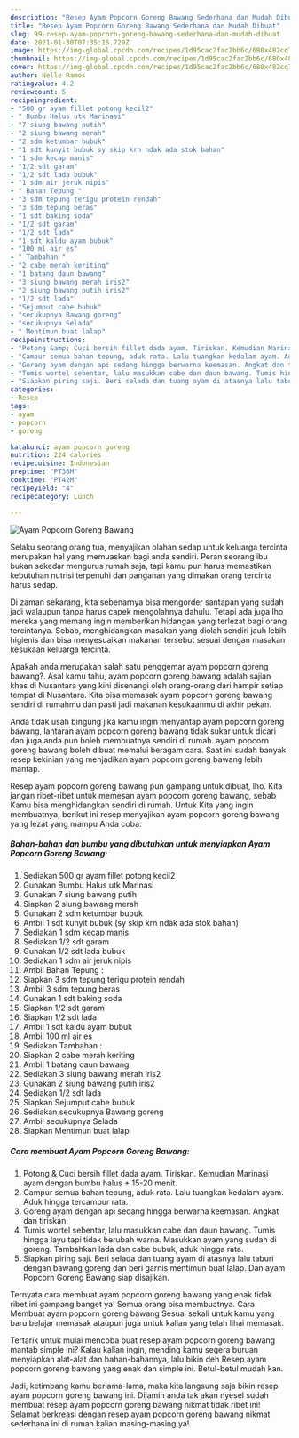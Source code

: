 ```yaml
---
description: "Resep Ayam Popcorn Goreng Bawang Sederhana dan Mudah Dibuat"
title: "Resep Ayam Popcorn Goreng Bawang Sederhana dan Mudah Dibuat"
slug: 99-resep-ayam-popcorn-goreng-bawang-sederhana-dan-mudah-dibuat
date: 2021-01-30T07:35:16.729Z
image: https://img-global.cpcdn.com/recipes/1d95cac2fac2bb6c/680x482cq70/ayam-popcorn-goreng-bawang-foto-resep-utama.jpg
thumbnail: https://img-global.cpcdn.com/recipes/1d95cac2fac2bb6c/680x482cq70/ayam-popcorn-goreng-bawang-foto-resep-utama.jpg
cover: https://img-global.cpcdn.com/recipes/1d95cac2fac2bb6c/680x482cq70/ayam-popcorn-goreng-bawang-foto-resep-utama.jpg
author: Nelle Ramos
ratingvalue: 4.2
reviewcount: 5
recipeingredient:
- "500 gr ayam fillet potong kecil2"
- " Bumbu Halus utk Marinasi"
- "7 siung bawang putih"
- "2 siung bawang merah"
- "2 sdm ketumbar bubuk"
- "1 sdt kunyit bubuk sy skip krn ndak ada stok bahan"
- "1 sdm kecap manis"
- "1/2 sdt garam"
- "1/2 sdt lada bubuk"
- "1 sdm air jeruk nipis"
- " Bahan Tepung "
- "3 sdm tepung terigu protein rendah"
- "3 sdm tepung beras"
- "1 sdt baking soda"
- "1/2 sdt garam"
- "1/2 sdt lada"
- "1 sdt kaldu ayam bubuk"
- "100 ml air es"
- " Tambahan "
- "2 cabe merah keriting"
- "1 batang daun bawang"
- "3 siung bawang merah iris2"
- "2 siung bawang putih iris2"
- "1/2 sdt lada"
- "Sejumput cabe bubuk"
- "secukupnya Bawang goreng"
- "secukupnya Selada"
- " Mentimun buat lalap"
recipeinstructions:
- "Potong &amp; Cuci bersih fillet dada ayam. Tiriskan. Kemudian Marinasi ayam dengan bumbu halus ± 15-20 menit."
- "Campur semua bahan tepung, aduk rata. Lalu tuangkan kedalam ayam. Aduk hingga tercampur rata."
- "Goreng ayam dengan api sedang hingga berwarna keemasan. Angkat dan tiriskan."
- "Tumis wortel sebentar, lalu masukkan cabe dan daun bawang. Tumis hingga layu tapi tidak berubah warna. Masukkan ayam yang sudah di goreng. Tambahkan lada dan cabe bubuk, aduk hingga rata."
- "Siapkan piring saji. Beri selada dan tuang ayam di atasnya lalu taburi dengan bawang goreng dan beri garnis mentimun buat lalap. Dan ayam Popcorn Goreng Bawang siap disajikan."
categories:
- Resep
tags:
- ayam
- popcorn
- goreng

katakunci: ayam popcorn goreng 
nutrition: 224 calories
recipecuisine: Indonesian
preptime: "PT36M"
cooktime: "PT42M"
recipeyield: "4"
recipecategory: Lunch

---
```



![Ayam Popcorn Goreng Bawang](https://img-global.cpcdn.com/recipes/1d95cac2fac2bb6c/680x482cq70/ayam-popcorn-goreng-bawang-foto-resep-utama.jpg)

Selaku seorang orang tua, menyajikan olahan sedap untuk keluarga tercinta merupakan hal yang memuaskan bagi anda sendiri. Peran seorang ibu bukan sekedar mengurus rumah saja, tapi kamu pun harus memastikan kebutuhan nutrisi terpenuhi dan panganan yang dimakan orang tercinta harus sedap.

Di zaman  sekarang, kita sebenarnya bisa mengorder santapan yang sudah jadi walaupun tanpa harus capek mengolahnya dahulu. Tetapi ada juga lho mereka yang memang ingin memberikan hidangan yang terlezat bagi orang tercintanya. Sebab, menghidangkan masakan yang diolah sendiri jauh lebih higienis dan bisa menyesuaikan makanan tersebut sesuai dengan masakan kesukaan keluarga tercinta. 



Apakah anda merupakan salah satu penggemar ayam popcorn goreng bawang?. Asal kamu tahu, ayam popcorn goreng bawang adalah sajian khas di Nusantara yang kini disenangi oleh orang-orang dari hampir setiap tempat di Nusantara. Kita bisa memasak ayam popcorn goreng bawang sendiri di rumahmu dan pasti jadi makanan kesukaanmu di akhir pekan.

Anda tidak usah bingung jika kamu ingin menyantap ayam popcorn goreng bawang, lantaran ayam popcorn goreng bawang tidak sukar untuk dicari dan juga anda pun boleh membuatnya sendiri di rumah. ayam popcorn goreng bawang boleh dibuat memalui beragam cara. Saat ini sudah banyak resep kekinian yang menjadikan ayam popcorn goreng bawang lebih mantap.

Resep ayam popcorn goreng bawang pun gampang untuk dibuat, lho. Kita jangan ribet-ribet untuk memesan ayam popcorn goreng bawang, sebab Kamu bisa menghidangkan sendiri di rumah. Untuk Kita yang ingin membuatnya, berikut ini resep menyajikan ayam popcorn goreng bawang yang lezat yang mampu Anda coba.

<!--inarticleads1-->

##### Bahan-bahan dan bumbu yang dibutuhkan untuk menyiapkan Ayam Popcorn Goreng Bawang:

1. Sediakan 500 gr ayam fillet potong kecil2
1. Gunakan  Bumbu Halus utk Marinasi
1. Gunakan 7 siung bawang putih
1. Siapkan 2 siung bawang merah
1. Gunakan 2 sdm ketumbar bubuk
1. Ambil 1 sdt kunyit bubuk (sy skip krn ndak ada stok bahan)
1. Sediakan 1 sdm kecap manis
1. Sediakan 1/2 sdt garam
1. Gunakan 1/2 sdt lada bubuk
1. Sediakan 1 sdm air jeruk nipis
1. Ambil  Bahan Tepung :
1. Siapkan 3 sdm tepung terigu protein rendah
1. Ambil 3 sdm tepung beras
1. Gunakan 1 sdt baking soda
1. Siapkan 1/2 sdt garam
1. Siapkan 1/2 sdt lada
1. Ambil 1 sdt kaldu ayam bubuk
1. Ambil 100 ml air es
1. Sediakan  Tambahan :
1. Siapkan 2 cabe merah keriting
1. Ambil 1 batang daun bawang
1. Sediakan 3 siung bawang merah iris2
1. Gunakan 2 siung bawang putih iris2
1. Sediakan 1/2 sdt lada
1. Siapkan Sejumput cabe bubuk
1. Sediakan secukupnya Bawang goreng
1. Ambil secukupnya Selada
1. Siapkan  Mentimun buat lalap




<!--inarticleads2-->

##### Cara membuat Ayam Popcorn Goreng Bawang:

1. Potong &amp; Cuci bersih fillet dada ayam. Tiriskan. Kemudian Marinasi ayam dengan bumbu halus ± 15-20 menit.
1. Campur semua bahan tepung, aduk rata. Lalu tuangkan kedalam ayam. Aduk hingga tercampur rata.
1. Goreng ayam dengan api sedang hingga berwarna keemasan. Angkat dan tiriskan.
1. Tumis wortel sebentar, lalu masukkan cabe dan daun bawang. Tumis hingga layu tapi tidak berubah warna. Masukkan ayam yang sudah di goreng. Tambahkan lada dan cabe bubuk, aduk hingga rata.
1. Siapkan piring saji. Beri selada dan tuang ayam di atasnya lalu taburi dengan bawang goreng dan beri garnis mentimun buat lalap. Dan ayam Popcorn Goreng Bawang siap disajikan.




Ternyata cara membuat ayam popcorn goreng bawang yang enak tidak ribet ini gampang banget ya! Semua orang bisa membuatnya. Cara Membuat ayam popcorn goreng bawang Sesuai sekali untuk kamu yang baru belajar memasak ataupun juga untuk kalian yang telah lihai memasak.

Tertarik untuk mulai mencoba buat resep ayam popcorn goreng bawang mantab simple ini? Kalau kalian ingin, mending kamu segera buruan menyiapkan alat-alat dan bahan-bahannya, lalu bikin deh Resep ayam popcorn goreng bawang yang enak dan simple ini. Betul-betul mudah kan. 

Jadi, ketimbang kamu berlama-lama, maka kita langsung saja bikin resep ayam popcorn goreng bawang ini. Dijamin anda tak akan nyesel sudah membuat resep ayam popcorn goreng bawang nikmat tidak ribet ini! Selamat berkreasi dengan resep ayam popcorn goreng bawang nikmat sederhana ini di rumah kalian masing-masing,ya!.

